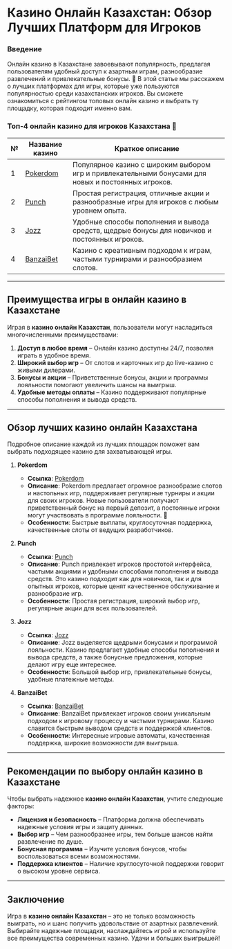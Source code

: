 # Казино Онлайн Казахстан: Обзор Лучших Платформ для Игроков

### Введение

Онлайн казино в Казахстане завоевывают популярность, предлагая пользователям удобный доступ к азартным играм, разнообразие развлечений и привлекательные бонусы. 🎰 В этой статье мы расскажем о лучших платформах для игры, которые уже пользуются популярностью среди казахстанских игроков. Вы сможете ознакомиться с рейтингом топовых онлайн казино и выбрать ту площадку, которая подходит именно вам.

### Топ-4 онлайн казино для игроков Казахстана 🎲

| № | Название казино | Краткое описание |
|---|------------------|------------------|
| 1 | [Pokerdom](https://brandplay.link/4k77v2yx) | Популярное казино с широким выбором игр и привлекательными бонусами для новых и постоянных игроков. |
| 2 | [Punch](https://betpunch1.com/d638d6d39) | Простая регистрация, отличные акции и разнообразные игры для игроков с любым уровнем опыта. |
| 3 | [Jozz](https://tk435zi5i9.com/alt/jozz/registration?e8250665e216213938eeaefaf3e61c0a) | Удобные способы пополнения и вывода средств, щедрые бонусы для новичков и постоянных игроков. |
| 4 | [BanzaiBet](https://bnzstr009.com/e9rVJ) | Казино с креативным подходом к играм, частыми турнирами и разнообразием слотов. |

---

## Преимущества игры в онлайн казино в Казахстане

Играя в **казино онлайн Казахстан**, пользователи могут насладиться многочисленными преимуществами:

1. **Доступ в любое время** – Онлайн казино доступны 24/7, позволяя играть в удобное время.
2. **Широкий выбор игр** – От слотов и карточных игр до live-казино с живыми дилерами.
3. **Бонусы и акции** – Приветственные бонусы, акции и программы лояльности помогают увеличить шансы на выигрыш.
4. **Удобные методы оплаты** – Казино поддерживают популярные способы пополнения и вывода средств.

---

## Обзор лучших казино онлайн Казахстана

Подробное описание каждой из лучших площадок поможет вам выбрать подходящее казино для захватывающей игры.

1. **Pokerdom**  
   - **Ссылка**: [Pokerdom](https://brandplay.link/4k77v2yx)  
   - **Описание**: Pokerdom предлагает огромное разнообразие слотов и настольных игр, поддерживает регулярные турниры и акции для своих игроков. Новые пользователи получают приветственный бонус на первый депозит, а постоянные игроки могут участвовать в программе лояльности. 🎁  
   - **Особенности**: Быстрые выплаты, круглосуточная поддержка, качественные слоты от ведущих разработчиков.

2. **Punch**  
   - **Ссылка**: [Punch](https://betpunch1.com/d638d6d39)  
   - **Описание**: Punch привлекает игроков простотой интерфейса, частыми акциями и удобными способами пополнения и вывода средств. Это казино подходит как для новичков, так и для опытных игроков, которые ценят качественное обслуживание и разнообразие игр.  
   - **Особенности**: Простая регистрация, широкий выбор игр, регулярные акции для всех пользователей.

3. **Jozz**  
   - **Ссылка**: [Jozz](https://tk435zi5i9.com/alt/jozz/registration?e8250665e216213938eeaefaf3e61c0a)  
   - **Описание**: Jozz выделяется щедрыми бонусами и программой лояльности. Казино предлагает удобные способы пополнения и вывода средств, а также бонусные предложения, которые делают игру еще интереснее.  
   - **Особенности**: Большой выбор игр, привлекательные бонусы, удобные платежные методы.

4. **BanzaiBet**  
   - **Ссылка**: [BanzaiBet](https://bnzstr009.com/e9rVJ)  
   - **Описание**: BanzaiBet привлекает игроков своим уникальным подходом к игровому процессу и частыми турнирами. Казино славится быстрым выводом средств и поддержкой клиентов.  
   - **Особенности**: Интересные игровые автоматы, качественная поддержка, широкие возможности для выигрыша.

---

## Рекомендации по выбору онлайн казино в Казахстане

Чтобы выбрать надежное **казино онлайн Казахстан**, учтите следующие факторы:

- **Лицензия и безопасность** – Платформа должна обеспечивать надежные условия игры и защиту данных.
- **Выбор игр** – Чем разнообразнее игры, тем больше шансов найти развлечение по душе.
- **Бонусная программа** – Изучите условия бонусов, чтобы воспользоваться всеми возможностями.
- **Поддержка клиентов** – Наличие круглосуточной поддержки говорит о высоком уровне сервиса.

---

## Заключение

Игра в **казино онлайн Казахстан** – это не только возможность выиграть, но и шанс получить удовольствие от азартных развлечений. Выбирайте надежные площадки, наслаждайтесь игрой и используйте все преимущества современных казино. Удачи и больших выигрышей!
